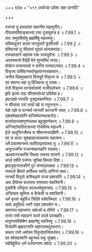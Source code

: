 +++
title = "०९९ अयोध्या-प्रवेशः यज्ञ-दानादि"

+++


  
रजन्यां तु प्रभातायां समानीय महामुनीन्।  
गीयतामविशङ्काभ्यां रामः पुत्रावुवाच ह ॥ 7.99.1 ॥   
ततः समुपविष्टेषु ब्रह्मर्षिषु महात्मसु।  
भविष्यदुत्तरं काव्यं जगतुस्तौ कुशीलवौ ॥ 7.99.2 ॥   
प्रविष्टायां तु सीतायां भूतलं सत्यसम्पदा।  
तस्यावसाने यज्ञस्य रामः परमदुर्मनाः ॥ 7.99.3 ॥   
अपश्यमानो वैदेहीं मेने शून्यमिदं जगत्।  
शोकेन परमायस्तो न शान्तिं मनसाऽगमत् ॥ 7.99.4 ॥   
विसृज्य पार्थिवान्सर्वानृक्षवानरराक्षसान्।  
जनौघं विप्रमुख्यानां वित्तपूर्वं विसृज्य च ॥ 7.99.5 ॥   
एवं समाप्य यज्ञं तु विधिवत्स तु राघवः।  
ततो विसृज्य तान्सर्वान्रामो राजीवलोचनः ॥ 7.99.6 ॥   
हृदि कृत्वा तदा सीतामयोध्यां प्रविवेश ह।  
इष्टयज्ञो नरपतिः पुत्रद्वयसमन्वितः ॥ 7.99.7 ॥   
न सीतायाः परां भार्यां वव्रे स रघुनन्दनः।  
यज्ञे यज्ञे च पत्न्यर्थं जानकी काञ्चनी भवत् ॥ 7.99.8 ॥   
दशवर्षसहस्राणि वाजिमेघानथाकरोत्।  
वाजपेयान्दशगुणांस्तथा बहुसुवर्णकान् ॥ 7.99.9 ॥   
अग्निष्टोमातिरात्राभ्यां गोसवैश्च महाधनैः।  
ईजे क्रतुभिरन्यैश्च स श्रीमानाप्तदक्षिणैः ॥ 7.99.10 ॥   
एवं स कालः सुमहान्राज्यस्थस्य महात्मनः।  
धर्मे प्रयतमानस्य व्यतीयाद्राघवस्य तु ॥ 7.99.11 ॥   
अनुरञ्जन्ति राजानमहन्यहनि राघवम्।  
ऋक्षवानररक्षांसि स्थिता रामस्य शासने ॥ 7.99.12 ॥   
काले वर्षति पर्जन्यः सुभिक्षं विमला दिशः।  
हृष्टपुष्टजनाकीर्णं पुरं जनपदास्तथा ॥ 7.99.13 ॥   
नाकाले म्रियते कश्चिन्न व्याधिः प्राणिनां तथा।  
नानर्थो विद्यते कश्चिद्रामे राज्यं प्रशासति ॥ 7.99.14 ॥   
अथ दीर्घस्य कालस्य राममाता यशस्विनी।  
पुत्रपौत्रैः परिवृता कालधर्ममुपागमत् ॥ 7.99.15 ॥   
अन्वियाय सुमित्रा च कैकेयी च यशस्विनी।  
धर्मं कृत्वा बहुविधं त्रिदिवे पर्यवस्थिता ॥ 7.99.16 ॥   
सर्वाः प्रमुदिताः स्वर्गे राज्ञा दशरथेन च।  
समागता महाभागाः सर्वधर्मं च लेभिरे ॥ 7.99.17 ॥   
तासां रामो महादानं काले काले प्रयच्छति।  
मातॄणामविशेषेण ब्राह्मणेषु तपस्विषु ॥ 7.99.18 ॥   
पित्र्याणि ब्रह्मरत्नानि यज्ञान्परमदुस्तरान्।  
चकार रामो धर्मात्मा पितॄन्देवान्विवर्धयन् ॥ 7.99.19 ॥   
एवं वर्षसहस्राणि बहून्यथ ययुः सुखम्।  
यज्ञैर्बहुविधं धर्मं वर्धयानस्य सर्वदा ॥ 7.99.20 ॥   
